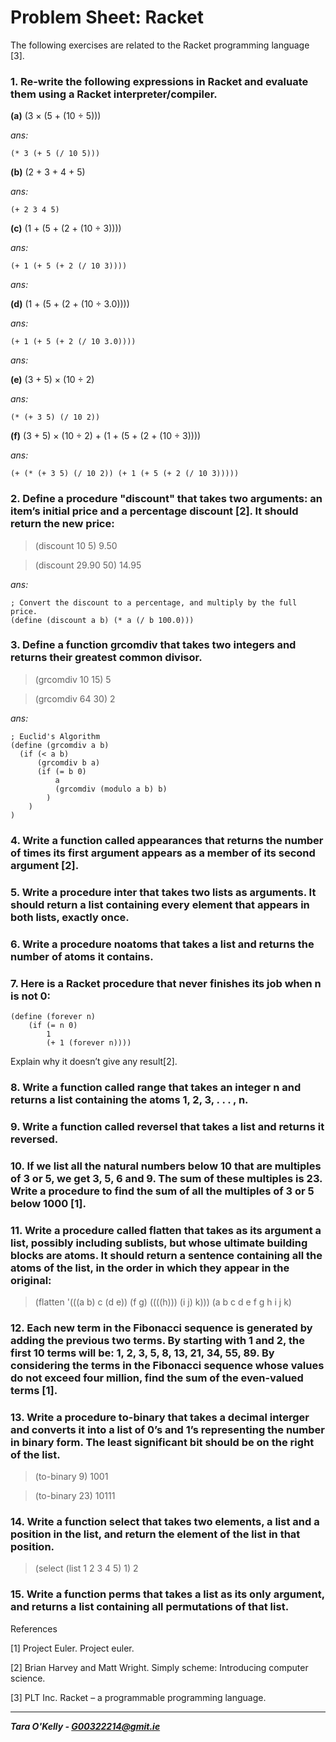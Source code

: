 # Problem Sheet: Racket

The following exercises are related to the Racket programming language [3].
### 1. Re-write the following expressions in Racket and evaluate them using a Racket interpreter/compiler.

**(a)** (3 × (5 + (10 ÷ 5)))

*ans:*

```racket
(* 3 (+ 5 (/ 10 5)))
```

**(b)** (2 + 3 + 4 + 5)

*ans:*

```racket
(+ 2 3 4 5)
```

**(c)** (1 + (5 + (2 + (10 ÷ 3))))

*ans:*

```racket
(+ 1 (+ 5 (+ 2 (/ 10 3))))
```

*ans:*

**(d)** (1 + (5 + (2 + (10 ÷ 3.0))))

*ans:*

```racket
(+ 1 (+ 5 (+ 2 (/ 10 3.0))))
```

*ans:*

**(e)** (3 + 5) × (10 ÷ 2)

*ans:*

```racket
(* (+ 3 5) (/ 10 2))
```

**(f)** (3 + 5) × (10 ÷ 2) + (1 + (5 + (2 + (10 ÷ 3))))

*ans:*

```racket
(+ (* (+ 3 5) (/ 10 2)) (+ 1 (+ 5 (+ 2 (/ 10 3)))))
```

### 2. Define a procedure "discount" that takes two arguments: an item’s initial price and a percentage discount [2]. It should return the new price:

> (discount 10 5)
9.50

> (discount 29.90 50)
14.95

*ans:*

```racket
; Convert the discount to a percentage, and multiply by the full price.
(define (discount a b) (* a (/ b 100.0)))
```

### 3. Define a function grcomdiv that takes two integers and returns their greatest common divisor.

> (grcomdiv 10 15)
5

> (grcomdiv 64 30)
2

*ans:*

```racket
; Euclid's Algorithm
(define (grcomdiv a b)
  (if (< a b)
      (grcomdiv b a)
      (if (= b 0)
          a
          (grcomdiv (modulo a b) b)
        )
    )
)
```

### 4. Write a function called appearances that returns the number of times its first argument appears as a member of its second argument [2].

### 5. Write a procedure inter that takes two lists as arguments. It should return a list containing every element that appears in both lists, exactly once.

### 6. Write a procedure noatoms that takes a list and returns the number of atoms it contains.

### 7. Here is a Racket procedure that never finishes its job when n is not 0:

```racket
(define (forever n)
    (if (= n 0)
        1
        (+ 1 (forever n))))
```

Explain why it doesn’t give any result[2].

### 8. Write a function called range that takes an integer n and returns a list containing the atoms 1, 2, 3, . . . , n.

### 9. Write a function called reversel that takes a list and returns it reversed.

### 10. If we list all the natural numbers below 10 that are multiples of 3 or 5, we get 3, 5, 6 and 9. The sum of these multiples is 23. Write a procedure to find the sum of all the multiples of 3 or 5 below 1000 [1].

### 11. Write a procedure called flatten that takes as its argument a list, possibly including sublists, but whose ultimate building blocks are atoms. It should return a sentence containing all the atoms of the list, in the order in which they appear in the original:

> (flatten '(((a b) c (d e)) (f g) ((((h))) (i j) k)))
(a b c d e f g h i j k)

### 12. Each new term in the Fibonacci sequence is generated by adding the previous two terms. By starting with 1 and 2, the first 10 terms will be: 1, 2, 3, 5, 8, 13, 21, 34, 55, 89. By considering the terms in the Fibonacci sequence whose values do not exceed four million, find the sum of the even-valued terms [1].

### 13. Write a procedure to-binary that takes a decimal interger and converts it into a list of 0’s and 1’s representing the number in binary form. The least significant bit should be on the right of the list.

> (to-binary 9)
1001

> (to-binary 23)
10111

### 14. Write a function select that takes two elements, a list and a position in the list, and return the element of the list in that position.

> (select (list 1 2 3 4 5) 1)
2

### 15. Write a function perms that takes a list as its only argument, and returns a list containing all permutations of that list.

References

[1] Project Euler. Project euler.

[2] Brian Harvey and Matt Wright. Simply scheme: Introducing computer science.

[3] PLT Inc. Racket – a programmable programming language.

-----

__*Tara O'Kelly - G00322214@gmit.ie*__